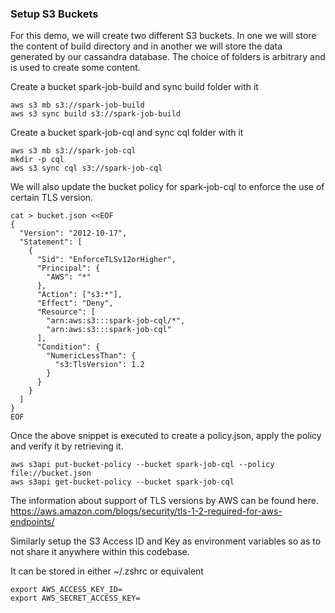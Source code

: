 ### Setup S3 Buckets
For this demo, we will create two different S3 buckets.
In one we will store the content of build directory and in another we will store the data generated by our cassandra database.
The choice of folders is arbitrary and is used to create some content.

Create a bucket spark-job-build and sync build folder with it
```
aws s3 mb s3://spark-job-build
aws s3 sync build s3://spark-job-build
```

Create a bucket spark-job-cql and sync cql folder with it
```
aws s3 mb s3://spark-job-cql
mkdir -p cql
aws s3 sync cql s3://spark-job-cql
```

We will also update the bucket policy for spark-job-cql to enforce the use of certain TLS version.

```
cat > bucket.json <<EOF
{
  "Version": "2012-10-17",
  "Statement": [
    {
      "Sid": "EnforceTLSv12orHigher",
      "Principal": {
        "AWS": "*"
      },
      "Action": ["s3:*"],
      "Effect": "Deny",
      "Resource": [
        "arn:aws:s3:::spark-job-cql/*",
        "arn:aws:s3:::spark-job-cql"
      ],
      "Condition": {
        "NumericLessThan": {
          "s3:TlsVersion": 1.2
        }
      }
    }
  ]
}
EOF
```

Once the above snippet is executed to create a policy.json, apply the policy and verify it by retrieving it.

```
aws s3api put-bucket-policy --bucket spark-job-cql --policy file://bucket.json 
aws s3api get-bucket-policy --bucket spark-job-cql
```
The information about support of TLS versions by AWS can be found here.
https://aws.amazon.com/blogs/security/tls-1-2-required-for-aws-endpoints/


Similarly setup the S3 Access ID and Key as environment variables so as to not share it anywhere within this codebase.

It can be stored in either ~/.zshrc or equivalent
```
export AWS_ACCESS_KEY_ID=
export AWS_SECRET_ACCESS_KEY=
```


